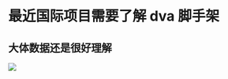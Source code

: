 # 最近国际项目需要了解 dva 脚手架
##	大体数据还是很好理解
![](http://pau044s3z.bkt.clouddn.com/dva%E6%95%B0%E6%8D%AE%E6%B5%81.png) 

